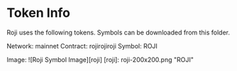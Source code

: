 # Token Info

Roji uses the following tokens. Symbols can be downloaded from this folder.

Network: mainnet
Contract: rojirojiroji
Symbol: ROJI

Image:
![Roji Symbol Image][roji]
[roji]: roji-200x200.png "ROJI"

